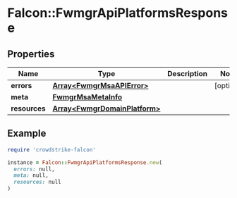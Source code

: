 # Falcon::FwmgrApiPlatformsResponse

## Properties

| Name | Type | Description | Notes |
| ---- | ---- | ----------- | ----- |
| **errors** | [**Array&lt;FwmgrMsaAPIError&gt;**](FwmgrMsaAPIError.md) |  | [optional] |
| **meta** | [**FwmgrMsaMetaInfo**](FwmgrMsaMetaInfo.md) |  |  |
| **resources** | [**Array&lt;FwmgrDomainPlatform&gt;**](FwmgrDomainPlatform.md) |  |  |

## Example

```ruby
require 'crowdstrike-falcon'

instance = Falcon::FwmgrApiPlatformsResponse.new(
  errors: null,
  meta: null,
  resources: null
)
```

